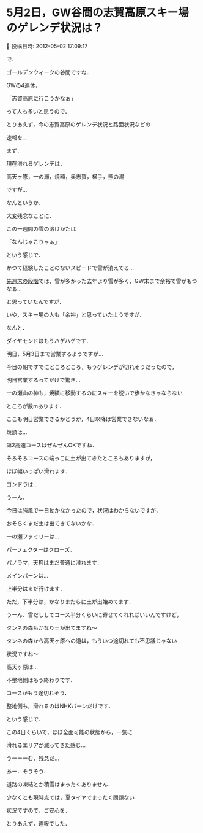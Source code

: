 # 5月2日，GW谷間の志賀高原スキー場のゲレンデ状況は？

📅 投稿日時: 2012-05-02 17:09:17

で．


ゴールデンウィークの谷間ですね．





GWの4連休，


「志賀高原に行こうかなぁ」


って人も多いと思うので．


とりあえず，今の志賀高原のゲレンデ状況と路面状況などの


速報を…





まず．


現在滑れるゲレンデは．


高天ヶ原，一の瀬，焼額，奥志賀，横手，熊の湯


ですが…





なんというか．


大変残念なことに．


この一週間の雪の溶けかたは


「なんじゃこりゃぁ」


という感じで．


かつて経験したことのないスピードで雪が消えてる…





[先週末の段階](e5305f1435e7b3c38043ce24c291d8d4c.md)では，雪が多かった去年より雪が多く，GW末まで余裕で雪がもつなぁ…


と思っていたんですが．


いや，スキー場の人も「余裕」と思っていたようですが．





なんと．


ダイヤモンドはもうハゲハゲです．


明日，5月3日まで営業するようですが…


今日の朝ですでにところどころ，もうゲレンデが切れそうだったので，


明日営業するってだけで驚き…





一の瀬山の神も，焼額に移動するのにスキーを脱いで歩かなきゃならない


ところが数mあります．


ここも明日営業できるかどうか，4日以降は営業できないなぁ．





焼額は…


第2高速コースはぜんぜんOKですね．


そろそろコースの端っこに土が出てきたところもありますが，


ほぼ幅いっぱい滑れます．


ゴンドラは…


うーん．


今日は強風で一日動かなかったので，状況はわからないですが，


おそらくまだ土は出てきてないかな．





一の瀬ファミリーは…


パーフェクターはクローズ．


パノラマ，天狗はまだ普通に滑れます．


メインバーンは…


上半分はまだ行けます．


ただ，下半分は，かなりまだらに土が出始めてます．


うーん．雪だししてコース半分くらいに寄せてくれればいいんですけど，





タンネの森もかなり土が出てますね～


タンネの森から高天ヶ原への道は，もういつ途切れても不思議じゃない


状況ですね～





高天ヶ原は…


不整地側はもう終わりです．


コースがもう途切れそう．


整地側も，滑れるのはNHKバーンだけです．





という感じで．


この4日くらいで，ほぼ全面可能の状態から，一気に


滑れるエリアが減ってきた感じ…


うーーーむ．残念だ…





あー．そうそう．


道路の凍結とか積雪はまったくありません．


少なくとも現時点では，夏タイヤでまったく問題ない


状況ですので，ご安心を．





とりあえず，速報でした．
